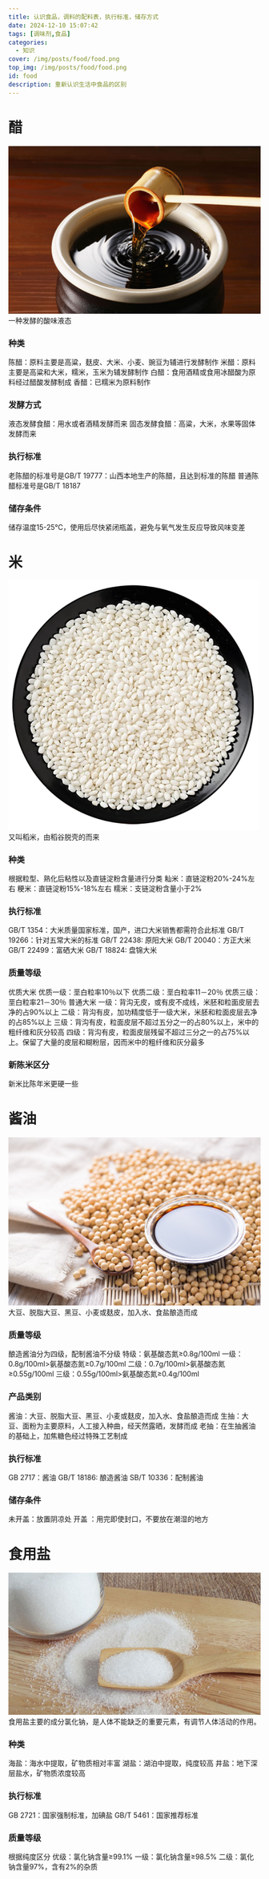 ```yaml
---
title: 认识食品，调料的配料表，执行标准，储存方式
date: 2024-12-10 15:07:42
tags: [调味剂,食品]
categories:
  - 知识
cover: /img/posts/food/food.png
top_img: /img/posts/food/food.png
id: food
description: 重新认识生活中食品的区别
---
```

# 醋
![](/img/posts/food/cu.png)
一种发酵的酸味液态
### 种类
陈醋：原料主要是高粱，麸皮、大米、小麦、豌豆为辅进行发酵制作
米醋：原料主要是高粱和大米，糯米，玉米为辅发酵制作
白醋：食用酒精或食用冰醋酸为原料经过醋酸发酵制成
香醋：已糯米为原料制作
### 发酵方式
液态发酵食醋：用水或者酒精发酵而来
固态发酵食醋：高粱，大米，水果等固体发酵而来
### 执行标准
老陈醋的标准号是GB/T 19777：山西本地生产的陈醋，且达到标准的陈醋
普通陈醋标准号是GB/T 18187
### 储存条件
储存温度15-25℃，使用后尽快紧闭瓶盖，避免与氧气发生反应导致风味变差
# 米
![](/img/posts/food/mi.png)
又叫稻米，由稻谷脱壳的而来
### 种类
根据粒型、熟化后粘性以及直链淀粉含量进行分类
籼米：直链淀粉20%-24%左右
粳米：直链淀粉15%-18%左右
糯米：支链淀粉含量小于2%
### 执行标准
GB/T 1354：大米质量国家标准，国产，进口大米销售都需符合此标准
GB/T 19266：针对五常大米的标准
GB/T 22438: 原阳大米
GB/T 20040：方正大米
GB/T 22499：富硒大米
GB/T 18824: 盘锦大米
### 质量等级
优质大米
优质一级：垩白粒率10％以下
优质二级：垩白粒率11－20％
优质三级：垩白粒率21－30％
普通大米
一级：背沟无皮，或有皮不成线，米胚和粒面皮层去净的占90%以上
二级：背沟有皮，加功精度低于一级大米，米胚和粒面皮层去净的占85%以上
三级：背沟有皮，粒面皮层不超过五分之一的占80%以上，米中的粗纤维和灰分较高
四级：背沟有皮，粒面皮层残留不超过三分之一的占75%以上。保留了大量的皮层和糊粉层，因而米中的粗纤维和灰分最多
### 新陈米区分
新米比陈年米更硬一些
# 酱油
![](/img/posts/food/jiangyou.jpg)
大豆、脱脂大豆、黑豆、小麦或麸皮，加入水、食盐酿造而成
### 质量等级
酿造酱油分为四级，配制酱油不分级
特级：氨基酸态氮≥0.8g/100ml
一级：0.8g/100ml>氨基酸态氮≥0.7g/100ml
二级：0.7g/100ml>氨基酸态氮≥0.55g/100ml
三级：0.55g/100ml>氨基酸态氮≥0.4g/100ml
### 产品类别
酱油：大豆、脱脂大豆、黑豆、小麦或麸皮，加入水、食盐酿造而成
生抽：大豆、面粉为主要原料，人工接入种曲，经天然露晒，发酵而成
老抽：在生抽酱油的基础上，加焦糖色经过特殊工艺制成
### 执行标准
GB 2717：酱油 
GB/T 18186: 酿造酱油
SB/T 10336：配制酱油
### 储存条件
未开盖：放置阴凉处
 开盖 ：用完即使封口，不要放在潮湿的地方
# 食用盐
![](/img/posts/food/shiyongyan.jpg)
食用盐主要的成分氯化钠，是人体不能缺乏的重要元素，有调节人体活动的作用。
### 种类
海盐：海水中提取，矿物质相对丰富
湖盐：湖泊中提取，纯度较高
井盐：地下深层盐水，矿物质浓度较高
### 执行标准
GB 2721：国家强制标准，加碘盐
GB/T 5461：国家推荐标准
### 质量等级
根据纯度区分
优级：氯化钠含量≥99.1%
一级：氯化钠含量≥98.5%
二级：氯化钠含量97%，含有2%的杂质
